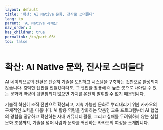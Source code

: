 ```yaml
---
layout: default
title: '확산: AI Native 문화, 전사로 스며들다'
lang: ko
parent: 'AI Native 사례집'
nav_order: 3
has_children: true
permalink: /ko/part-03/
toc: false
---
```


# 확산: AI Native 문화, 전사로 스며들다

AI 네이티브로의 전환은 단순히 기술을 도입하고 시스템을 구축하는 것만으로 완성되지 않습니다. 강력한 엔진을 만들었더라도, 그 엔진을 활용해 더 높은 곳으로 나아갈 수 있는 문화와 역량이 뒷받침되지 않으면 가치를 온전히 발휘할 수 없기 때문입니다.

기술적 혁신이 조직 전반으로 확산되고, 지속 가능한 문화로 뿌리내리기 위한 카카오의 구체적인 노력을 다룹니다. AI 활용 역량을 강화하는 맞춤형 교육 프로그램부터 AI 협업의 경험을 공유하고 확산하는 사내 커뮤니티 활동, 그리고 실패를 두려워하지 않는 실험 문화 조성까지, 기술을 넘어 사람과 문화를 혁신하는 카카오의 여정을 소개합니다.
